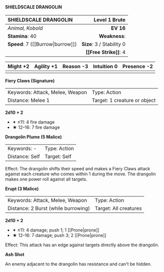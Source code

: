 #### SHIELDSCALE DRANGOLIN

| SHIELDSCALE DRANGOLIN             |         **Level 1 Brute** |
| :-------------------------------- | ------------------------: |
| *Animal, Kobold*                  |                 **EV 16** |
| **Stamina**: 40                   |             **Weakness**: |
| **Speed**: 7 ([[Burrow\|burrow]]) | **Size**: 3 / Stability 0 |
|                                   |    **[[Free Strike]]**: 4 |

| **Might** +2 | **Agility** +1 | **Reason** -3 | **Intuition** 0 | **Presence** -2 |
| ------------ | -------------- | ------------- | --------------- | --------------- |
|              |                |               |                 |                 |

**Fiery Claws (Signature)**

|                                 |                              |
| :------------------------------ | :--------------------------- |
| Keywords: Attack, Melee, Weapon | Type: Action                 |
| Distance: Melee 1               | Target: 1 creature or object |

**2d10 + 2**

- ✦ ≤11: 4 fire damage
- ★ 12–16: 7 fire damage

**Drangolin Plume (5 Malice)**

|                |              |
| :------------- | :----------- |
| Keywords: -    | Type: Action |
| Distance: Self | Target: Self |

Effect: The drangolin shifts their speed and makes a Fiery Claws attack against each creature who comes within 1 during the move. The drangolin makes one power roll against all targets.

**Erupt (3 Malice)**

|                                     |                       |
| :---------------------------------- | :-------------------- |
| Keywords: Attack, Melee, Weapon     | Type: Action          |
| Distance: 2 Burst (while burrowing) | Target: All creatures |

**2d10 + 2**

- ✦ ≤11: 4 damage; push 1; 1 [[Prone|prone]]
- ★ 12–16: 7 damage; push 3; 2 [[Prone|prone]]

Effect: This attack has an edge against targets directly above the drangolin.

**Ash Shot**

An enemy adjacent to the drangolin has resistance and can't be hidden.
